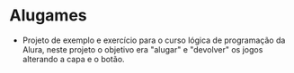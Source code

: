 # Alugames

* Projeto de exemplo e exercício para o curso lógica de programação da Alura, neste projeto o objetivo era "alugar" e "devolver" os jogos alterando a capa e o botão.
